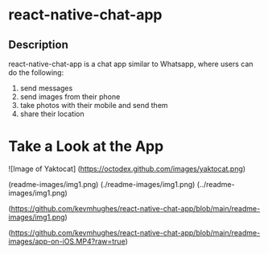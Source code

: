 # react-native-chat-app

## Description
react-native-chat-app is a chat app similar to Whatsapp, where users can do the following:

1) send messages 
2) send images from their phone  
3) take photos with their mobile and send them
4) share their location

# Take a Look at the App
![Image of Yaktocat]
(https://octodex.github.com/images/yaktocat.png)

(readme-images/img1.png)
(./readme-images/img1.png)
(../readme-images/img1.png)

(https://github.com/kevmhughes/react-native-chat-app/blob/main/readme-images/img1.png)

(https://github.com/kevmhughes/react-native-chat-app/blob/main/readme-images/app-on-iOS.MP4?raw=true)


